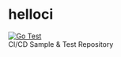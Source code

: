 # helloci
[![Go Test](https://github.com/superjcd/github_action_demo/actions/workflows/helloci.yml/badge.svg)](https://github.com/superjcd/github_action_demo/actions/workflows/helloci.yml)  
CI/CD Sample & Test Repository
